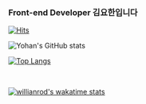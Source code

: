 ### Front-end Developer 김요한입니다

<div>
  
  [![Hits](https://hits.seeyoufarm.com/api/count/incr/badge.svg?url=https%3A%2F%2Fgithub.com%2Fyohanpro&count_bg=%2379C83D&title_bg=%23555555&icon=&icon_color=%23E7E7E7&title=hits&edge_flat=false)](https://hits.seeyoufarm.com)
  
  
  ![Yohan's GitHub stats](https://github-readme-stats.vercel.app/api?username=yohanpro&show_icons=true&theme=radical&repo=github-readme-stats)


[![Top Langs](https://github-readme-stats.vercel.app/api/top-langs/?username=yohanpro)](https://github.com/anuraghazra/github-readme-stats)
  
  <br/>
  
[![willianrod's wakatime stats](https://github-readme-stats.vercel.app/api/wakatime?username=yohanpro)](https://github.com/anuraghazra/github-readme-stats)

  </div>
  
  

<!--
**yohanpro/yohanpro** is a ✨ _special_ ✨ repository because its `README.md` (this file) appears on your GitHub profile.

Here are some ideas to get you started:

- 🔭 I’m currently working on ...
- 🌱 I’m currently learning ...
- 👯 I’m looking to collaborate on ...
- 🤔 I’m looking for help with ...
- 💬 Ask me about ...
- 📫 How to reach me: ...
- 😄 Pronouns: ...
- ⚡ Fun fact: ...
-->
